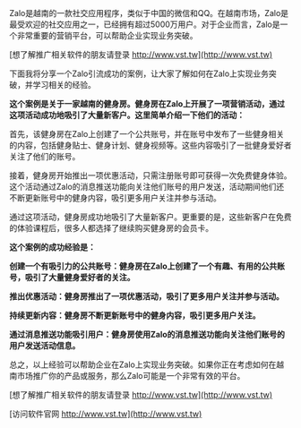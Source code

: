 Zalo是越南的一款社交应用程序，类似于中国的微信和QQ。在越南市场，Zalo是最受欢迎的社交应用之一，已经拥有超过5000万用户。对于企业而言，Zalo是一个非常重要的营销平台，可以帮助企业实现业务突破。

[想了解推广相关软件的朋友请登录 http://www.vst.tw](http://www.vst.tw)

下面我将分享一个Zalo引流成功的案例，让大家了解如何在Zalo上实现业务突破，并学习相关的经验。

**这个案例是关于一家越南的健身房。健身房在Zalo上开展了一项营销活动，通过这项活动成功地吸引了大量新客户。这里简单介绍一下他们的活动：**

首先，该健身房在Zalo上创建了一个公共账号，并在账号中发布了一些健身相关的内容，包括健身贴士、健身计划、健身视频等。这些内容吸引了一批健身爱好者关注了他们的账号。

接着，健身房开始推出一项优惠活动，只需注册账号即可获得一次免费健身体验。这个活动通过Zalo的消息推送功能向关注他们账号的用户发送，活动期间他们还不断更新账号中的健身内容，吸引更多用户关注并参与活动。

通过这项活动，健身房成功地吸引了大量新客户。更重要的是，这些新客户在免费的体验课程后，很多人都选择了继续购买健身房的会员卡。

**这个案例的成功经验是：**

**创建一个有吸引力的公共账号：健身房在Zalo上创建了一个有趣、有用的公共账号，吸引了大量健身爱好者的关注。**

**推出优惠活动：健身房推出了一项优惠活动，吸引了更多用户关注并参与活动。**

**持续更新内容：健身房不断更新账号中的健身内容，吸引更多用户关注。**

**通过消息推送功能吸引用户：健身房使用Zalo的消息推送功能向关注他们账号的用户发送活动信息。**

总之，以上经验可以帮助企业在Zalo上实现业务突破。如果你正在考虑如何在越南市场推广你的产品或服务，那么Zalo可能是一个非常有效的平台。

[想了解推广相关软件的朋友请登录 http://www.vst.tw](http://www.vst.tw)


[访问软件官网 http://www.vst.tw](http://www.vst.tw)
